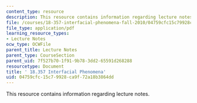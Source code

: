 ```yaml
---
content_type: resource
description: This resource contains information regarding lecture notes.
file: /courses/18-357-interfacial-phenomena-fall-2010/04759cfc15c79928ca9f72a18b3864dd_MIT18_357F10_lec_all.pdf
file_type: application/pdf
learning_resource_types:
- Lecture Notes
ocw_type: OCWFile
parent_title: Lecture Notes
parent_type: CourseSection
parent_uid: 7f527b70-1f91-9b78-3dd2-65591d268288
resourcetype: Document
title: ' 18.357 Interfacial Phenomena'
uid: 04759cfc-15c7-9928-ca9f-72a18b3864dd
---
```

This resource contains information regarding lecture notes.

